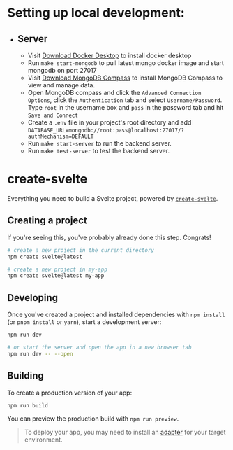 # Setting up local development:

- ## Server

  - Visit [Download Docker Desktop](https://www.docker.com/products/docker-desktop/) to install docker desktop
  - Run `make start-mongodb` to pull latest mongo docker image and start mongodb on port 27017
  - Visit [Download MongoDB Compass](https://www.mongodb.com/products/compass) to install MongoDB Compass to view and manage data.
  - Open MongoDB compass and click the `Advanced Connection Options`, click the `Authentication` tab and select `Username/Password`. Type `root` in the username box and `pass` in the password tab and hit `Save and Connect`
  - Create a `.env` file in your project's root directory and add `DATABASE_URL=mongodb://root:pass@localhost:27017/?authMechanism=DEFAULT`
  - Run `make start-server` to run the backend server.
  - Run `make test-server` to test the backend server.

# create-svelte

Everything you need to build a Svelte project, powered by [`create-svelte`](https://github.com/sveltejs/kit/tree/master/packages/create-svelte).

## Creating a project

If you're seeing this, you've probably already done this step. Congrats!

```bash
# create a new project in the current directory
npm create svelte@latest

# create a new project in my-app
npm create svelte@latest my-app
```

## Developing

Once you've created a project and installed dependencies with `npm install` (or `pnpm install` or `yarn`), start a development server:

```bash
npm run dev

# or start the server and open the app in a new browser tab
npm run dev -- --open
```

## Building

To create a production version of your app:

```bash
npm run build
```

You can preview the production build with `npm run preview`.

> To deploy your app, you may need to install an [adapter](https://kit.svelte.dev/docs/adapters) for your target environment.
